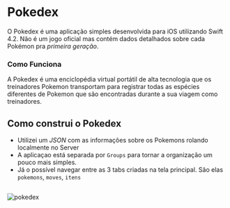 # Pokedex
O Pokedex é uma aplicação simples desenvolvida para iOS utilizando Swift 4.2. Não é um jogo oficial mas contém dados detalhados sobre cada Pokémon pra *primeira geração*. 

### Como Funciona
A Pokedex é uma enciclopédia virtual portátil de alta tecnologia que os treinadores Pokemon transportam para registrar todas as espécies diferentes de Pokemon que são encontradas durante a sua viagem como treinadores. 

## Como construi o Pokedex
* Utilizei um *JSON* com as informações sobre os Pokemons rolando localmente no Server
* A aplicaçao está separada por `Groups` para tornar a organização um pouco mais simples.
* Já o possível navegar entre as 3 tabs criadas na tela principal. São elas `pokemons`, `moves`, `itens`

##
![pokedex](https://user-images.githubusercontent.com/12899445/59170079-52b8e800-8b13-11e9-8c6f-096a54676328.png)
